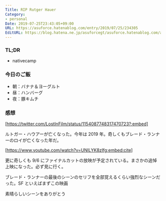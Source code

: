 ```yaml
---
Title: RIP Rutger Hauer
Category:
- personal
Date: 2019-07-25T23:43:05+09:00
URL: https://asuforce.hatenablog.com/entry/2019/07/25/234305
EditURL: https://blog.hatena.ne.jp/asuforcegt/asuforce.hatenablog.com/atom/entry/26006613377698451
---
```


### TL;DR
- nativecamp

### 今日のご飯
- 朝：バナナ＆ヨーグルト
- 昼：ハンバーグ
- 夜：豚キムチ

### 感想


[https://twitter.com/LostInFilm/status/1154087748317470723?:embed]



ルトガー・ハウアーが亡くなった。今年は 2019 年。奇しくもブレード・ランナーのロイが亡くなった年だ。

[https://www.youtube.com/watch?v=UNILYK8zIfg:embed:cite]

更に奇しくも 9/6 にファイナルカットの放映が予定されている。まさかの追悼上映になった。必ず見に行く。

ブレード・ランナーの最後のシーンのセリフを全部覚えるくらい強烈なシーンだった。SF といえばまずこの映画

素晴らしいシーンをありがとう
